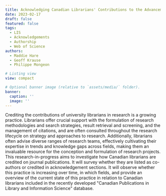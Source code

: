 ```yaml
---
title: Acknowledging Canadian Librarians' Contributions to the Advancement of Knowledge
date: 2023-02-17 
draft: false
featured: false
tags:
  - LIS
  - Acknowledgements
  - Authorship
  - Web of Science
authors:
  - Maddie Hare
  - Geoff Krause
  - Philippe Mongeon

# Listing view
view: compact

# Optional banner image (relative to `assets/media/` folder).
banner:
  caption: ''
  image: ''
---
```


Crediting the contributions of university librarians in research is a growing practice. Librarians offer crucial support with the formulation of research methodologies and search strategies, result retrieval and screening, and the management of citations, and are often consulted throughout the research lifecycle on strategy and approaches to research. Additionally, librarians often advise diverse ranges of research teams, effectively cultivating their expertise in trends and knowledge gaps across fields, making them an invaluable resource for the conception and formulation of research projects. This research-in-progress aims to investigate how Canadian librarians are credited on journal publications. It will survey whether they are listed as co-authors or credited in acknowledgement sections. It will observe whether this practice is increasing over time, in which fields, and provide an overview of the current state of this practice in relation to Canadian librarians included in the recently developed "Canadian Publications in Library and Information Science" database.
